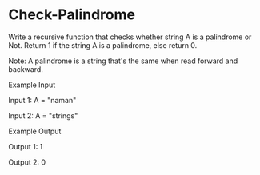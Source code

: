 # Check-Palindrome
Write a recursive function that checks whether string A is a palindrome or Not.
Return 1 if the string A is a palindrome, else return 0.

Note: A palindrome is a string that's the same when read forward and backward.

Example Input

Input 1:
A = "naman"

Input 2:
A = "strings"

Example Output

Output 1:
1

Output 2:
0
